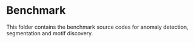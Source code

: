 # Benchmark
This folder contains the benchmark source codes for anomaly detection, segmentation and motif discovery.